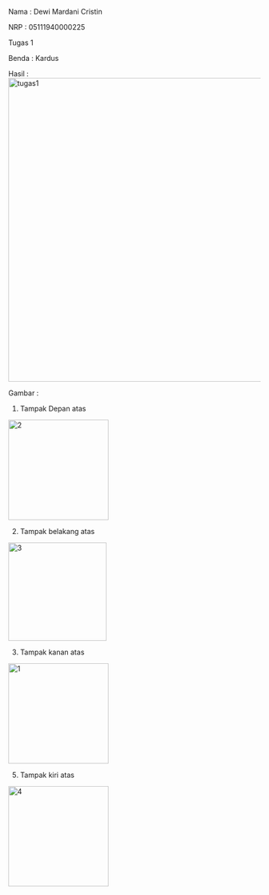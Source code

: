 Nama : Dewi Mardani Cristin

NRP : 05111940000225

Tugas 1

Benda : Kardus


Hasil :
<img width="606" alt="tugas1" src="https://user-images.githubusercontent.com/73428220/136097016-4828ab18-ce8d-4c52-a751-0db2b1b42006.png">


Gambar :

1. Tampak Depan atas
<img width="200" alt="2" src="https://user-images.githubusercontent.com/73428220/134221202-a48fceff-e71b-40cb-85d6-efe12eac79f6.png">

2. Tampak belakang atas
<img width="196" alt="3" src="https://user-images.githubusercontent.com/73428220/134221477-51876aee-a040-426b-b5c6-b03519538f68.png">


3. Tampak kanan atas
<img width="200" alt="1" src="https://user-images.githubusercontent.com/73428220/134221008-d1ae502f-95be-418a-a772-a9e72232aac6.png">


5. Tampak kiri atas
<img width="200" alt="4" src="https://user-images.githubusercontent.com/73428220/134221576-eb4114f0-6447-429f-b5d6-94483f1ae969.png">



